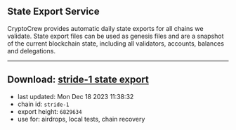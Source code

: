 ## State Export Service
CryptoCrew provides automatic daily state exports for all chains we validate. State export files can be used as genesis files and are a snapshot of the current blockchain state, including all validators, accounts, balances and delegations.

---
**Download: [stride-1 state export](https://dl.ccvalidators.com/SERVICE/stride/stride-1_export_6829634.json)**
---

- last updated: Mon Dec 18 2023 11:38:32
- chain id: `stride-1`
- export height: `6829634`
- use for: airdrops, local tests, chain recovery
